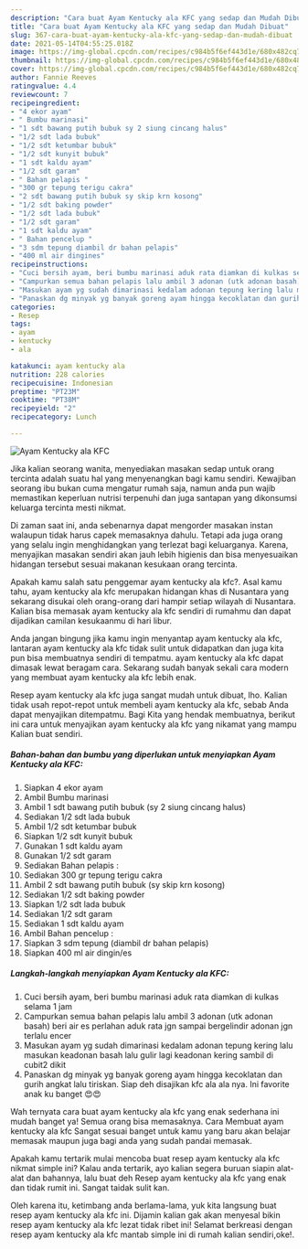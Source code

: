 ```yaml
---
description: "Cara buat Ayam Kentucky ala KFC yang sedap dan Mudah Dibuat"
title: "Cara buat Ayam Kentucky ala KFC yang sedap dan Mudah Dibuat"
slug: 367-cara-buat-ayam-kentucky-ala-kfc-yang-sedap-dan-mudah-dibuat
date: 2021-05-14T04:55:25.018Z
image: https://img-global.cpcdn.com/recipes/c984b5f6ef443d1e/680x482cq70/ayam-kentucky-ala-kfc-foto-resep-utama.jpg
thumbnail: https://img-global.cpcdn.com/recipes/c984b5f6ef443d1e/680x482cq70/ayam-kentucky-ala-kfc-foto-resep-utama.jpg
cover: https://img-global.cpcdn.com/recipes/c984b5f6ef443d1e/680x482cq70/ayam-kentucky-ala-kfc-foto-resep-utama.jpg
author: Fannie Reeves
ratingvalue: 4.4
reviewcount: 7
recipeingredient:
- "4 ekor ayam"
- " Bumbu marinasi"
- "1 sdt bawang putih bubuk sy 2 siung cincang halus"
- "1/2 sdt lada bubuk"
- "1/2 sdt ketumbar bubuk"
- "1/2 sdt kunyit bubuk"
- "1 sdt kaldu ayam"
- "1/2 sdt garam"
- " Bahan pelapis "
- "300 gr tepung terigu cakra"
- "2 sdt bawang putih bubuk sy skip krn kosong"
- "1/2 sdt baking powder"
- "1/2 sdt lada bubuk"
- "1/2 sdt garam"
- "1 sdt kaldu ayam"
- " Bahan pencelup "
- "3 sdm tepung diambil dr bahan pelapis"
- "400 ml air dingines"
recipeinstructions:
- "Cuci bersih ayam, beri bumbu marinasi aduk rata diamkan di kulkas selama 1 jam"
- "Campurkan semua bahan pelapis lalu ambil 3 adonan (utk adonan basah) beri air es perlahan aduk rata jgn sampai bergelindir adonan jgn terlalu encer"
- "Masukan ayam yg sudah dimarinasi kedalam adonan tepung kering lalu masukan keadonan basah lalu gulir lagi keadonan kering sambil di cubit2 dikit"
- "Panaskan dg minyak yg banyak goreng ayam hingga kecoklatan dan gurih angkat lalu tiriskan. Siap deh disajikan kfc ala ala nya. Ini favorite anak ku banget 😍😍"
categories:
- Resep
tags:
- ayam
- kentucky
- ala

katakunci: ayam kentucky ala 
nutrition: 228 calories
recipecuisine: Indonesian
preptime: "PT23M"
cooktime: "PT38M"
recipeyield: "2"
recipecategory: Lunch

---
```



![Ayam Kentucky ala KFC](https://img-global.cpcdn.com/recipes/c984b5f6ef443d1e/680x482cq70/ayam-kentucky-ala-kfc-foto-resep-utama.jpg)

Jika kalian seorang wanita, menyediakan masakan sedap untuk orang tercinta adalah suatu hal yang menyenangkan bagi kamu sendiri. Kewajiban seorang ibu bukan cuma mengatur rumah saja, namun anda pun wajib memastikan keperluan nutrisi terpenuhi dan juga santapan yang dikonsumsi keluarga tercinta mesti nikmat.

Di zaman  saat ini, anda sebenarnya dapat mengorder masakan instan walaupun tidak harus capek memasaknya dahulu. Tetapi ada juga orang yang selalu ingin menghidangkan yang terlezat bagi keluarganya. Karena, menyajikan masakan sendiri akan jauh lebih higienis dan bisa menyesuaikan hidangan tersebut sesuai makanan kesukaan orang tercinta. 



Apakah kamu salah satu penggemar ayam kentucky ala kfc?. Asal kamu tahu, ayam kentucky ala kfc merupakan hidangan khas di Nusantara yang sekarang disukai oleh orang-orang dari hampir setiap wilayah di Nusantara. Kalian bisa memasak ayam kentucky ala kfc sendiri di rumahmu dan dapat dijadikan camilan kesukaanmu di hari libur.

Anda jangan bingung jika kamu ingin menyantap ayam kentucky ala kfc, lantaran ayam kentucky ala kfc tidak sulit untuk didapatkan dan juga kita pun bisa membuatnya sendiri di tempatmu. ayam kentucky ala kfc dapat dimasak lewat beragam cara. Sekarang sudah banyak sekali cara modern yang membuat ayam kentucky ala kfc lebih enak.

Resep ayam kentucky ala kfc juga sangat mudah untuk dibuat, lho. Kalian tidak usah repot-repot untuk membeli ayam kentucky ala kfc, sebab Anda dapat menyajikan ditempatmu. Bagi Kita yang hendak membuatnya, berikut ini cara untuk menyajikan ayam kentucky ala kfc yang nikamat yang mampu Kalian buat sendiri.

<!--inarticleads1-->

##### Bahan-bahan dan bumbu yang diperlukan untuk menyiapkan Ayam Kentucky ala KFC:

1. Siapkan 4 ekor ayam
1. Ambil  Bumbu marinasi
1. Ambil 1 sdt bawang putih bubuk (sy 2 siung cincang halus)
1. Sediakan 1/2 sdt lada bubuk
1. Ambil 1/2 sdt ketumbar bubuk
1. Siapkan 1/2 sdt kunyit bubuk
1. Gunakan 1 sdt kaldu ayam
1. Gunakan 1/2 sdt garam
1. Sediakan  Bahan pelapis :
1. Sediakan 300 gr tepung terigu cakra
1. Ambil 2 sdt bawang putih bubuk (sy skip krn kosong)
1. Sediakan 1/2 sdt baking powder
1. Siapkan 1/2 sdt lada bubuk
1. Sediakan 1/2 sdt garam
1. Sediakan 1 sdt kaldu ayam
1. Ambil  Bahan pencelup :
1. Siapkan 3 sdm tepung (diambil dr bahan pelapis)
1. Siapkan 400 ml air dingin/es




<!--inarticleads2-->

##### Langkah-langkah menyiapkan Ayam Kentucky ala KFC:

1. Cuci bersih ayam, beri bumbu marinasi aduk rata diamkan di kulkas selama 1 jam
1. Campurkan semua bahan pelapis lalu ambil 3 adonan (utk adonan basah) beri air es perlahan aduk rata jgn sampai bergelindir adonan jgn terlalu encer
1. Masukan ayam yg sudah dimarinasi kedalam adonan tepung kering lalu masukan keadonan basah lalu gulir lagi keadonan kering sambil di cubit2 dikit
1. Panaskan dg minyak yg banyak goreng ayam hingga kecoklatan dan gurih angkat lalu tiriskan. Siap deh disajikan kfc ala ala nya. Ini favorite anak ku banget 😍😍




Wah ternyata cara buat ayam kentucky ala kfc yang enak sederhana ini mudah banget ya! Semua orang bisa memasaknya. Cara Membuat ayam kentucky ala kfc Sangat sesuai banget untuk kamu yang baru akan belajar memasak maupun juga bagi anda yang sudah pandai memasak.

Apakah kamu tertarik mulai mencoba buat resep ayam kentucky ala kfc nikmat simple ini? Kalau anda tertarik, ayo kalian segera buruan siapin alat-alat dan bahannya, lalu buat deh Resep ayam kentucky ala kfc yang enak dan tidak rumit ini. Sangat taidak sulit kan. 

Oleh karena itu, ketimbang anda berlama-lama, yuk kita langsung buat resep ayam kentucky ala kfc ini. Dijamin kalian gak akan menyesal bikin resep ayam kentucky ala kfc lezat tidak ribet ini! Selamat berkreasi dengan resep ayam kentucky ala kfc mantab simple ini di rumah kalian sendiri,oke!.

